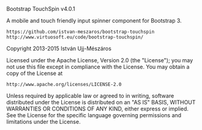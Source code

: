Bootstrap TouchSpin
v4.0.1

A mobile and touch friendly input spinner component for Bootstrap 3.

    https://github.com/istvan-meszaros/bootstrap-touchspin
    http://www.virtuosoft.eu/code/bootstrap-touchspin/

Copyright 2013-2015 István Ujj-Mészáros

Licensed under the Apache License, Version 2.0 (the "License");
you may not use this file except in compliance with the License.
You may obtain a copy of the License at

    http://www.apache.org/licenses/LICENSE-2.0

Unless required by applicable law or agreed to in writing, software
distributed under the License is distributed on an "AS IS" BASIS,
WITHOUT WARRANTIES OR CONDITIONS OF ANY KIND, either express or implied.
See the License for the specific language governing permissions and
limitations under the License.
